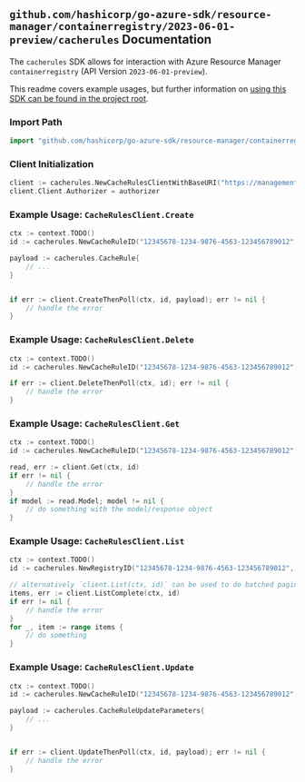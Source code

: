 
## `github.com/hashicorp/go-azure-sdk/resource-manager/containerregistry/2023-06-01-preview/cacherules` Documentation

The `cacherules` SDK allows for interaction with Azure Resource Manager `containerregistry` (API Version `2023-06-01-preview`).

This readme covers example usages, but further information on [using this SDK can be found in the project root](https://github.com/hashicorp/go-azure-sdk/tree/main/docs).

### Import Path

```go
import "github.com/hashicorp/go-azure-sdk/resource-manager/containerregistry/2023-06-01-preview/cacherules"
```


### Client Initialization

```go
client := cacherules.NewCacheRulesClientWithBaseURI("https://management.azure.com")
client.Client.Authorizer = authorizer
```


### Example Usage: `CacheRulesClient.Create`

```go
ctx := context.TODO()
id := cacherules.NewCacheRuleID("12345678-1234-9876-4563-123456789012", "example-resource-group", "registryName", "cacheRuleName")

payload := cacherules.CacheRule{
	// ...
}


if err := client.CreateThenPoll(ctx, id, payload); err != nil {
	// handle the error
}
```


### Example Usage: `CacheRulesClient.Delete`

```go
ctx := context.TODO()
id := cacherules.NewCacheRuleID("12345678-1234-9876-4563-123456789012", "example-resource-group", "registryName", "cacheRuleName")

if err := client.DeleteThenPoll(ctx, id); err != nil {
	// handle the error
}
```


### Example Usage: `CacheRulesClient.Get`

```go
ctx := context.TODO()
id := cacherules.NewCacheRuleID("12345678-1234-9876-4563-123456789012", "example-resource-group", "registryName", "cacheRuleName")

read, err := client.Get(ctx, id)
if err != nil {
	// handle the error
}
if model := read.Model; model != nil {
	// do something with the model/response object
}
```


### Example Usage: `CacheRulesClient.List`

```go
ctx := context.TODO()
id := cacherules.NewRegistryID("12345678-1234-9876-4563-123456789012", "example-resource-group", "registryName")

// alternatively `client.List(ctx, id)` can be used to do batched pagination
items, err := client.ListComplete(ctx, id)
if err != nil {
	// handle the error
}
for _, item := range items {
	// do something
}
```


### Example Usage: `CacheRulesClient.Update`

```go
ctx := context.TODO()
id := cacherules.NewCacheRuleID("12345678-1234-9876-4563-123456789012", "example-resource-group", "registryName", "cacheRuleName")

payload := cacherules.CacheRuleUpdateParameters{
	// ...
}


if err := client.UpdateThenPoll(ctx, id, payload); err != nil {
	// handle the error
}
```
